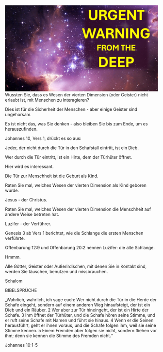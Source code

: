 ![Video cover image](../cover.jpg "cover photo")
Wussten Sie, dass es Wesen der vierten Dimension (oder Geister) nicht erlaubt ist, mit Menschen zu interagieren?

Dies ist für die Sicherheit der Menschen - aber einige Geister sind ungehorsam.

Es ist nicht das, was Sie denken - also bleiben Sie bis zum Ende, um es herauszufinden.

Johannes 10, Vers 1, drückt es so aus:

Jeder, der nicht durch die Tür in den Schafstall eintritt, ist ein Dieb.

Wer durch die Tür eintritt, ist ein Hirte, dem der Türhüter öffnet.

Hier wird es interessant.

Die Tür zur Menschheit ist die Geburt als Kind.

Raten Sie mal, welches Wesen der vierten Dimension als Kind geboren wurde.

Jesus - der Christus.

Raten Sie mal, welches Wesen der vierten Dimension die Menschheit auf andere Weise betreten hat.

Luzifer - der Verführer.

Genesis 3 ab Vers 1 berichtet, wie die Schlange die ersten Menschen verführte.

Offenbarung 12:9 und Offenbarung 20:2 nennen Luzifer: die alte Schlange.

Hmmm.

Alle Götter, Geister oder Außerirdischen, mit denen Sie in Kontakt sind, werden Sie täuschen, benutzen und missbrauchen.

Schalom

BIBELSPRÜCHE

„Wahrlich, wahrlich, ich sage euch: Wer nicht durch die Tür in die Herde der Schafe eingeht, sondern auf einem anderen Weg hinaufsteigt, der ist ein Dieb und ein Räuber. 2 Wer aber zur Tür hineingeht, der ist ein Hirte der Schafe. 3 Ihm öffnet der Türhüter, und die Schafe hören seine Stimme, und er ruft seine Schafe mit Namen und führt sie hinaus. 4 Wenn er die Seinen herausführt, geht er ihnen voraus, und die Schafe folgen ihm, weil sie seine Stimme kennen. 5 Einem Fremden aber folgen sie nicht, sondern fliehen vor ihm; denn sie kennen die Stimme des Fremden nicht.“

Johannes 10:1-5
